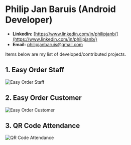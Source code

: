 # Philip Jan Baruis (Android Developer)

- **Linkedin:** [https://www.linkedin.com/in/philipjanb/](https://www.linkedin.com/in/philipjanb/)
- **Email:** philipjanbaruis@gmail.com

Items below are my list of developed/contributed projects.

## 1. Easy Order Staff
![Easy Order Staff](https://drive.google.com/uc?export=view&id=19C-scSbSz-4J_ib5d41nIl9Dm11-tICx)
## 2. Easy Order Customer
![Easy Order Customer](https://drive.google.com/uc?export=view&id=1UHZnUllRSFV_BvyS7o6Fvuh9ys10wp9p)
## 3. QR Code Attendance
![QR Code Attendance](https://drive.google.com/uc?export=view&id=1rmhstA-LqxYYfjHxcCrUKBtwwQDAUWNV)
